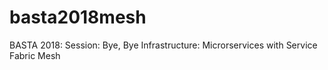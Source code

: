 # basta2018mesh
BASTA 2018: Session: Bye, Bye Infrastructure: Microrservices with Service Fabric Mesh
